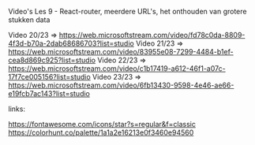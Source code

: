 Video's Les 9 - React-router, meerdere URL's, het onthouden van grotere stukken data

Video 20/23 => https://web.microsoftstream.com/video/fd78c0da-8809-4f3d-b70a-2dab68686703?list=studio
Video 21/23 => https://web.microsoftstream.com/video/83955e08-7299-4484-b1ef-cea8d869c925?list=studio
Video 22/23 => https://web.microsoftstream.com/video/c1b17419-a612-46f1-a07c-17f7ce005156?list=studio
Video 23/23 => https://web.microsoftstream.com/video/6fb13430-9598-4e46-ae66-e19fcb7ac143?list=studio


links:

https://fontawesome.com/icons/star?s=regular&f=classic
https://colorhunt.co/palette/1a1a2e16213e0f3460e94560